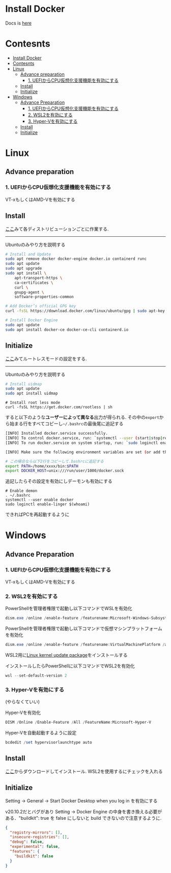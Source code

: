 # Install Docker  

Docs is [here](https://docs.docker.com/docker-for-windows/install-windows-home/)

# Contesnts

- [Install Docker](#install-docker)
- [Contesnts](#contesnts)
- [Linux](#linux)
  - [Advance preparation](#advance-preparation)
    - [1. UEFIからCPU仮想化支援機能を有効にする](#1-uefiからcpu仮想化支援機能を有効にする)
  - [Install](#install)
  - [Initialize](#initialize)
- [Windows](#windows)
  - [Advance Preparation](#advance-preparation-1)
    - [1. UEFIからCPU仮想化支援機能を有効にする](#1-uefiからcpu仮想化支援機能を有効にする-1)
    - [2. WSL2を有効にする](#2-wsl2を有効にする)
    - [3. Hyper-Vを有効にする](#3-hyper-vを有効にする)
  - [Install](#install-1)
  - [Initialize](#initialize-1)

# Linux 

## Advance preparation

### 1. UEFIからCPU仮想化支援機能を有効にする

VT-xもしくはAMD-Vを有効にする

## Install

[ここ](https://docs.docker.com/engine/install/)みて各ディストリビューションごとに作業する.  

---

Ubuntuのみやり方を説明する  

```bash
# Install and Update
sudo apt remove docker docker-engine docker.io containerd runc
sudo apt update
sudo apt upgrade
sudo apt install \
    apt-transport-https \
    ca-certificates \
    curl \
    gnupg-agent \
    software-properties-common

# Add Docker’s official GPG key
curl -fsSL https://download.docker.com/linux/ubuntu/gpg | sudo apt-key add -

# Install Docker Engine
sudo apt update
sudo apt install docker-ce docker-ce-cli containerd.io 
```

## Initialize

[ここ](https://docs.docker.com/engine/security/rootless/)みてルートレスモードの設定をする.  

---

Ubuntuのみやり方を説明する  

```bash
# Install uidmap
sudo apt update
sudo apt install uidmap
```

```
# Install root less mode
curl -fsSL https://get.docker.com/rootless | sh
```

すると以下のような**ユーザーによって異なる**出力が得られる. その中の```export```から始まる行をすべてコピーし```~/.bashrc```の最後尾に追記する   

```bash
[INFO] Installed docker.service successfully.
[INFO] To control docker.service, run: `systemctl --user (start|stop|restart) docker.service`
[INFO] To run docker.service on system startup, run: `sudo loginctl enable-linger xxxxx`

[INFO] Make sure the following environment variables are set (or add them to ~/.bashrc):

# この場合なら以下2行をコピーして.bashrcに追記する
export PATH=/home/xxxx/bin:$PATH
export DOCKER_HOST=unix:///run/user/1000/docker.sock
```

追記したらその設定を有効にしデーモンも有効にする  

```
# Enable demon
. ~/.bashrc
systemctl --user enable docker
sudo loginctl enable-linger $(whoami)
```

できればPCを再起動するように  

# Windows

## Advance Preparation

### 1. UEFIからCPU仮想化支援機能を有効にする

VT-xもしくはAMD-Vを有効にする

### 2. WSL2を有効にする

PowerShellを管理者権限で起動し以下コマンドでWSLを有効化  

```powershell
dism.exe /online /enable-feature /featurename:Microsoft-Windows-Subsystem-Linux /all /norestart
```

PowerShellを管理者権限で起動し以下コマンドで仮想マシンプラットフォームを有効化  

```powershell
dism.exe /online /enable-feature /featurename:VirtualMachinePlatform /all /norestart
```

WSL2用に[Linux kernel update package](https://docs.microsoft.com/windows/wsl/wsl2-kernel)をインストールする

インストールしたらPowerShellに以下コマンドでWSL2を有効化  

```powershell
wsl --set-default-version 2
```

### 3. Hyper-Vを有効にする

(やらなくていい)

Hyper-Vを有効化

```powershell
DISM /Online /Enable-Feature /All /FeatureName:Microsoft-Hyper-V
```

Hyper-Vを自動起動するように設定

```powershell
bcdedit /set hypervisorlaunchtype auto
```

## Install

[ここ](https://hub.docker.com/editions/community/docker-ce-desktop-windows/)からダウンロードしてインストール. WSL2を使用するにチェックを入れる

## Initialize

Setting -> General -> Start Docker Desktop when you log in を有効にする  

v20.10.2だとバグがあり Setting -> Docker Engine の中身を書き換える必要がある．"buildkit": true を false にしないと build できないので注意するように.  

```json
{
  "registry-mirrors": [],
  "insecure-registries": [],
  "debug": false,
  "experimental": false,
  "features": {
    "buildkit": false
  }
}
```

